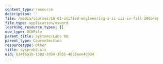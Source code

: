 ```yaml
---
content_type: resource
description: ''
file: /media/courses/16-01-unified-engineering-i-ii-iii-iv-fall-2005-spring-2006/634f6a3b158d3d9910554035eee4d034_sysprob2.xls
file_type: application/msword
learning_resource_types: []
ocw_type: OCWFile
parent_title: Systems/Labs 06
parent_type: CourseSection
resourcetype: Other
title: sysprob2.xls
uid: 634f6a3b-158d-3d99-1055-4035eee4d034
---
```

